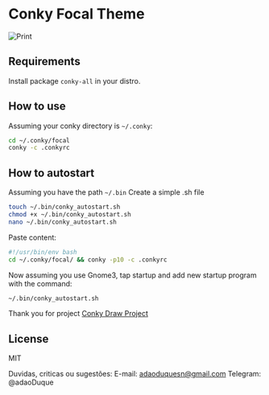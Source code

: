 # Conky Focal Theme

![Print](https://doc-0g-1o-docs.googleusercontent.com/docs/securesc/dhf2908k6pfhj17h5qohj4u864e1frbm/juulf2fagn5nb95g6b318mtb4t12nqs8/1595788500000/01724923584160069038/01724923584160069038/1KIHJTScAmfg3SxvHDik3NEtFISpnf5sy?e=view&authuser=0&nonce=0i5ldq67ie62k&user=01724923584160069038&hash=9v5rs5ni6tahk5tbdufi680vlh2pbk2t)

## Requirements
Install package `conky-all` in your distro.

## How to use
Assuming your conky directory is `~/.conky`:
```sh
cd ~/.conky/focal
conky -c .conkyrc
```

## How to autostart
Assuming you have the path `~/.bin`
Create a simple .sh file
```sh
touch ~/.bin/conky_autostart.sh
chmod +x ~/.bin/conky_autostart.sh
nano ~/.bin/conky_autostart.sh
```

Paste content:
```sh
#!/usr/bin/env bash
cd ~/.conky/focal/ && conky -p10 -c .conkyrc
```

Now assuming you use Gnome3, tap startup and add new startup program with the command:
```sh
~/.bin/conky_autostart.sh
```

Thank you for project [Conky Draw Project](https://github.com/fisadev/conky-draw)

License
----

MIT

Duvidas, criticas ou sugestões:
E-mail: adaoduquesn@gmail.com
Telegram: @adaoDuque
